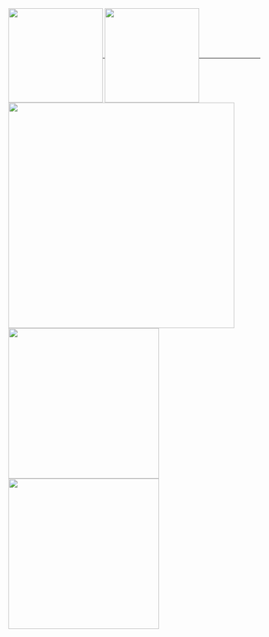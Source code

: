 <a href="https://github.com/Denellyne/github-readme-stats">
  <img height=188 align="center" src="https://github-readme-stats.vercel.app/api?username=Denellyne&show_icons=true&theme=aura&include_all_commits=true" />
</a>
<a href="https://github-readme-streak-stats.herokuapp.com/?user=Denellyne&theme=aura">
  <img height = 188 align="center" src="https://github-readme-streak-stats.herokuapp.com/?user=Denellyne&theme=aura&(https://git.io/streak-stats" />
  &#160&#160&#160&#160&#160&#160&#160&#160&#160&#160&#160&#160&#160&#160&#160&#160&#160&#160&#160&#160&#160&#160&#160&#160&#160&#160&#160&#160&#160&#160
</a>
<a>
<a href = "https://wakatime.com/@Denellyne">
<img width = 450 align="center"
src="https://github-readme-stats.vercel.app/api/wakatime?username=Denellyne&theme=aura&custom_title=Time&#160Spent&#160Coding"(https://wakatime.com/@Denellyne)>
</a>
<a href="https://github.com/Denellyne/PCXSense">
  <img width = 300 align="left" src="https://github-readme-stats.vercel.app/api/pin/?username=Denellyne&repo=PCXSense&theme=aura&(https://github.com/Denellyne/PCXSense" />
</a>

<a>
    <br><br><br><br><br>
  <img width = 300 align="left"  src="https://github-readme-stats.vercel.app/api/pin/?username=Denellyne&repo=Argus&theme=aura&(https://github.com/Denellyne/Argus-File-Explorer" />
</a>
